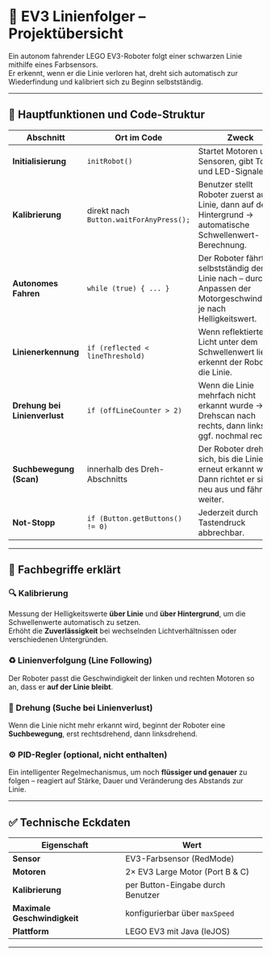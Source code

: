 # 🚗 EV3 Linienfolger – Projektübersicht

Ein autonom fahrender LEGO EV3-Roboter folgt einer schwarzen Linie mithilfe eines Farbsensors.  
Er erkennt, wenn er die Linie verloren hat, dreht sich automatisch zur Wiederfindung und kalibriert sich zu Beginn selbstständig.

---

## 🧠 Hauptfunktionen und Code-Struktur

| Abschnitt | Ort im Code | Zweck |
|----------|--------------|-------|
| **Initialisierung** | `initRobot()` | Startet Motoren und Sensoren, gibt Ton- und LED-Signale. |
| **Kalibrierung** | direkt nach `Button.waitForAnyPress();` | Benutzer stellt Roboter zuerst auf die Linie, dann auf den Hintergrund → automatische Schwellenwert-Berechnung. |
| **Autonomes Fahren** | `while (true) { ... }` | Der Roboter fährt selbstständig der Linie nach – durch Anpassen der Motorgeschwindigkeit je nach Helligkeitswert. |
| **Linienerkennung** | `if (reflected < lineThreshold)` | Wenn reflektiertes Licht unter dem Schwellenwert liegt, erkennt der Roboter die Linie. |
| **Drehung bei Linienverlust** | `if (offLineCounter > 2)` | Wenn die Linie mehrfach nicht erkannt wurde → Drehscan nach rechts, dann links, ggf. nochmal rechts. |
| **Suchbewegung (Scan)** | innerhalb des Dreh-Abschnitts | Der Roboter dreht sich, bis die Linie erneut erkannt wird. Dann richtet er sich neu aus und fährt weiter. |
| **Not-Stopp** | `if (Button.getButtons() != 0)` | Jederzeit durch Tastendruck abbrechbar. |

---

## 📌 Fachbegriffe erklärt

### 🔍 Kalibrierung  
Messung der Helligkeitswerte **über Linie** und **über Hintergrund**, um die Schwellenwerte automatisch zu setzen.  
Erhöht die **Zuverlässigkeit** bei wechselnden Lichtverhältnissen oder verschiedenen Untergründen.

### ♻️ Linienverfolgung (Line Following)  
Der Roboter passt die Geschwindigkeit der linken und rechten Motoren so an, dass er **auf der Linie bleibt**.

### 🔁 Drehung (Suche bei Linienverlust)  
Wenn die Linie nicht mehr erkannt wird, beginnt der Roboter eine **Suchbewegung**, erst rechtsdrehend, dann linksdrehend.

### ⚙️ PID-Regler (optional, nicht enthalten)  
Ein intelligenter Regelmechanismus, um noch **flüssiger und genauer** zu folgen – reagiert auf Stärke, Dauer und Veränderung des Abstands zur Linie.

---

## ✅ Technische Eckdaten

| Eigenschaft | Wert |
|-------------|------|
| **Sensor** | EV3-Farbsensor (RedMode) |
| **Motoren** | 2× EV3 Large Motor (Port B & C) |
| **Kalibrierung** | per Button-Eingabe durch Benutzer |
| **Maximale Geschwindigkeit** | konfigurierbar über `maxSpeed` |
| **Plattform** | LEGO EV3 mit Java (leJOS) |

---

